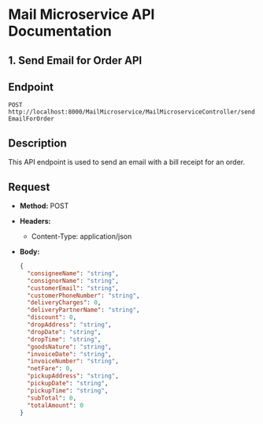 # Mail Microservice API Documentation

## 1. Send Email for Order API

## Endpoint
`POST http://localhost:8000/MailMicroservice/MailMicroserviceController/sendEmailForOrder`

## Description
This API endpoint is used to send an email with a bill receipt for an order.

## Request

- **Method:** POST
- **Headers:**
    - Content-Type: application/json
- **Body:**

  ```json
  {
    "consigneeName": "string",
    "consignorName": "string",
    "customerEmail": "string",
    "customerPhoneNumber": "string",
    "deliveryCharges": 0,
    "deliveryPartnerName": "string",
    "discount": 0,
    "dropAddress": "string",
    "dropDate": "string",
    "dropTime": "string",
    "goodsNature": "string",
    "invoiceDate": "string",
    "invoiceNumber": "string",
    "netFare": 0,
    "pickupAddress": "string",
    "pickupDate": "string",
    "pickupTime": "string",
    "subTotal": 0,
    "totalAmount": 0
  }
